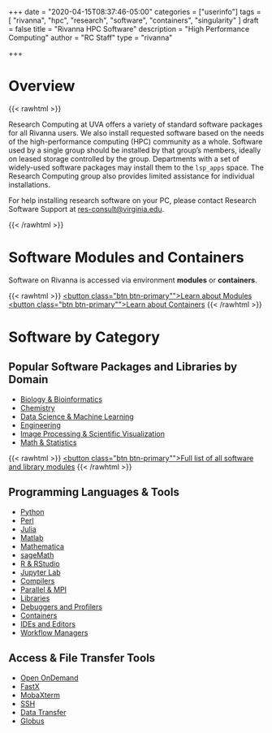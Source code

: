 +++
date = "2020-04-15T08:37:46-05:00"
categories = ["userinfo"]
tags = [
  "rivanna",
  "hpc",
  "research",
  "software",
  "containers",
  "singularity"
]
draft = false
title = "Rivanna HPC Software"
description = "High Performance Computing"
author = "RC Staff"
type = "rivanna"

+++

# Overview
{{< rawhtml >}}
<p class="lead">Research Computing at UVA offers a variety of standard software packages for all Rivanna users. We also install requested software based on the needs of the high-performance computing (HPC) community as a whole. Software used by a single group should be installed by that group’s members, ideally on leased storage controlled by the group. Departments with a set of widely-used software packages may install them to the <code>lsp_apps</code> space. The Research Computing group also provides limited assistance for individual installations.</p>
<p class="lead">For help installing research software on your PC, please contact Research Software Support at <a href="mailto:res-consult@virginia.edu">res-consult@virginia.edu</a>.</p>
{{< /rawhtml >}}

# Software Modules and Containers

Software on Rivanna is accessed via environment **modules** or **containers**.

{{< rawhtml >}}
<a href="/userinfo/rivanna/software/modules/"><button class="btn btn-primary"">Learn about Modules</button></a> &nbsp;
<a href="/userinfo/rivanna/software/containers/"><button class="btn btn-primary"">Learn about Containers</button></a>
{{< /rawhtml >}}

# Software by Category

## Popular Software Packages and Libraries by Domain

* [Biology & Bioinformatics](/userinfo/rivanna/software/bioinformatics)
* [Chemistry](/userinfo/rivanna/software/chemistry)
* [Data Science & Machine Learning](/userinfo/rivanna/software/machine-learning)
* [Engineering](/userinfo/rivanna/software/engineering)
* [Image Processing & Scientific Visualization](/userinfo/rivanna/software/imageprocessing)
* [Math & Statistics](/userinfo/rivanna/software/math-statistics)

{{< rawhtml >}}
<a href="/userinfo/rivanna/software/complete-list/"><button class="btn btn-primary"">Full list of all software and library modules</button></a>
{{< /rawhtml >}}


## Programming Languages & Tools

* [Python](/userinfo/rivanna/software/python)
* [Perl](/userinfo/rivanna/software/perl)
* [Julia](/userinfo/rivanna/software/julia)
* [Matlab](/userinfo/rivanna/software/matlab)
* [Mathematica](/userinfo/rivanna/software/mathematica)
* [sageMath](/userinfo/rivanna/software/sagemath)
* [R & RStudio](/userinfo/rivanna/software/r)
* [Jupyter Lab](/userinfo/rivanna/software/jupyterlab)
* [Compilers](/userinfo/rivanna/software/compilers)
* [Parallel & MPI](/userinfo/rivanna/software/mpi)
* [Libraries](/userinfo/rivanna/software/libraries)
* [Debuggers and Profilers](/userinfo/rivanna/software/debuggers)
* [Containers](/userinfo/rivanna/software/containers)
* [IDEs and Editors](/userinfo/rivanna/software/ide)
* [Workflow Managers](/userinfo/rivanna/software/workflow_managers)

## Access & File Transfer Tools

* [Open OnDemand](/userinfo/rivanna/login/#web-based-access)
* [FastX](/userinfo/rivanna/login/#remote-desktop-access)
* [MobaXterm](/userinfo/rivanna/mobaxterm/)
* [SSH](/userinfo/rivanna/login/#secure-shell-access-ssh)
* [Data Transfer](/userinfo/data-transfer)
* [Globus](/userinfo/globus/)
